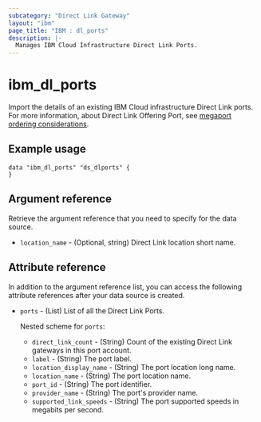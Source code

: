 ```yaml
---
subcategory: "Direct Link Gateway"
layout: "ibm"
page_title: "IBM : dl_ports"
description: |-
  Manages IBM Cloud Infrastructure Direct Link Ports.
---
```


# ibm_dl_ports

Import the details of an existing IBM Cloud infrastructure Direct Link  ports. For more information, about Direct Link Offering Port, see [megaport ordering considerations](https://cloud.ibm.com/docs/dl?topic=dl-megaport).


## Example usage

```
data "ibm_dl_ports" "ds_dlports" {
}
```

## Argument reference
Retrieve the argument reference that you need to specify for the data source. 

- `location_name` - (Optional, string) Direct Link location short name.


## Attribute reference
In addition to the argument reference list, you can access the following attribute references after your data source is created. 

- `ports` - (List) List of all the Direct Link Ports.
 
  Nested scheme for `ports`:
  - `direct_link_count` - (String) Count of the existing Direct Link gateways in this port account.
  - `label` - (String) The port label.
  - `location_display_name` - (String) The port location long name.
  - `location_name` - (String) The port location name.
  - `port_id` - (String) The port identifier.
  - `provider_name` - (String) The port's provider name.
  - `supported_link_speeds` - (String) The port supported speeds in megabits per second.
